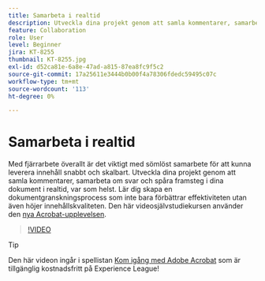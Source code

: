 ```yaml
---
title: Samarbeta i realtid
description: Utveckla dina projekt genom att samla kommentarer, samarbeta om svar och spåra framsteg i dina dokument i realtid, var som helst
feature: Collaboration
role: User
level: Beginner
jira: KT-8255
thumbnail: KT-8255.jpg
exl-id: d52ca81e-6a8e-47ad-a815-87ea8fc9f5c2
source-git-commit: 17a25611e3444b0b00f4a78306fdedc59495c07c
workflow-type: tm+mt
source-wordcount: '113'
ht-degree: 0%

---
```


# Samarbeta i realtid

Med fjärrarbete överallt är det viktigt med sömlöst samarbete för att kunna leverera innehåll snabbt och skalbart. Utveckla dina projekt genom att samla kommentarer, samarbeta om svar och spåra framsteg i dina dokument i realtid, var som helst. Lär dig skapa en dokumentgranskningsprocess som inte bara förbättrar effektiviteten utan även höjer innehållskvaliteten. Den här videosjälvstudiekursen använder den [nya Acrobat-upplevelsen](new-workspace.md).

>[!VIDEO](https://video.tv.adobe.com/v/3439237?quality=12&learn=on&hidetitle=true&captions=swe)

>[!TIP]
>
>Den här videon ingår i spellistan [Kom igång med Adobe Acrobat](https://experienceleague.adobe.com/sv/playlists/acrobat-get-started-business-users) som är tillgänglig kostnadsfritt på Experience League!
